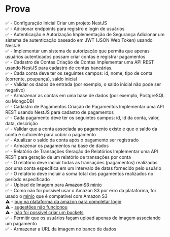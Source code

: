 # Prova 

✅ - Configuração Inicial Criar um projeto NestJS  
✅ - Adicionar endpoints para registro e login de usuários  
✅ - Autenticação e Autorização Implementação de Segurança Adicionar um sistema de autenticação baseado em JWT (JSON Web Token) usando NestJS  
✅ - Implementar um sistema de autorização que permita que apenas usuários autenticados possam criar contas e registrar pagamentos  
✅ - Cadastro de Contas Criação de Contas Implementar uma API REST usando NestJS para cadastro de contas bancárias.  
✅ - Cada conta deve ter os seguintes campos: id, nome, tipo de conta (corrente, poupança), saldo inicial  
✅ - Validar os dados de entrada (por exemplo, o saldo inicial não pode ser negativo)  
✅ - Armazenar as contas em uma base de dados (por exemplo, PostgreSQL ou MongoDB)  
✅ - Cadastro de Pagamentos Criação de Pagamentos Implementar uma API REST usando NestJS para cadastro de pagamentos  
✅ - Cada pagamento deve ter os seguintes campos: id, id da conta, valor, data, descrição  
✅ - Validar que a conta associada ao pagamento existe e que o saldo da conta é suficiente para cobrir o pagamento  
✅ - Atualizar o saldo da conta após o pagamento ser registrado  
✅ - Armazenar os pagamentos na base de dados  
✅ - Relatório de Transações Geração de Relatórios Implementar uma API REST para geração de um relatório de transações por conta  
✅ - O relatório deve incluir todas as transações (pagamentos) realizadas por uma conta específica em um intervalo de datas fornecido pelo usuário  
✅ - O relatório deve incluir a soma total dos pagamentos realizados no período especificado  
✅ - Upload de Imagem para ~~Amazon S3~~ [minio](https://min.io)  
✅ - Como não foi possível usar o Amazon S3 por erro da plataforma, foi usado o [minio](https://min.io) que é compatível com Amazon S3  
⚠️ - [bug na plataforma da amazon para completar login](amazon-s3-failed.png)  
⚠️ - [sugestões não funcionou](./amazon-s3-support.png)  
⚠️ - [não foi possível criar um buckets](./amazon-s3-buckets.png)  
✅ - Permitir que os usuários façam upload apenas de imagem associando um pagamento  
✅  - Armazenar a URL da imagem no banco de dados  
